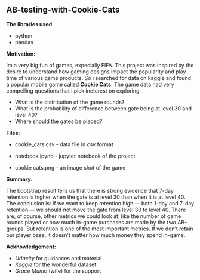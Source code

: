 ## AB-testing-with-Cookie-Cats

**The libraries used**

- python
- pandas

**Motivation:**

Im a very big fun of games, expecially FIFA. This project was inspired by the desire to understand how gaming designs impact the popularity and play time of various game products. So i searched for data on kaggle and found a popular mobile game called **Cookie Cats**. The game data had very compelling questions that i pick ineterest on exploring:
  - What is the distribution of the game rounds?
  - What is the probability of difference between gate being at level 30 and level 40?
  - Where should the gates be placed?

**Files:**

- cookie_cats.csv -   data file in csv format

- notebook.ipynb -   jupyter notebook of the project

- cookie cats.png	 -   an image shot of the game

**Summary:**

The bootstrap result tells us that there is strong evidence that 7-day retention is higher when the gate is at level 30 than when it is at level 40. The conclusion is: If we want to keep retention high — both 1-day and 7-day retention — we should not move the gate from level 30 to level 40. There are, of course, other metrics we could look at, like the number of game rounds played or how much in-game purchases are made by the two AB-groups. But retention is one of the most important metrics. If we don’t retain our player base, it doesn’t matter how much money they spend in-game.

**Acknowledgement:**

- _Udacity_ for guidances and material
- _Kaggle_ for the wonderful dataset
- _Grace Mumo_ (wife) for the support
